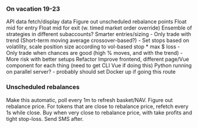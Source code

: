 ### On vacation 19-23
API data fetch/display data
Figure out unscheduled rebalance points
Float mid for entry
Float mid for exit (w. timed market order override)
Ensemble of strategies in different subaccounts?
Smarter entries/sizing
    - Only trade with trend (Short-term moving average crossover-based?)
    - Set stops based on volatility, scale position size according to vol-based stop * max $ loss
    - Only trade when chances are good (high % moves, and with the trend)
    - More risk with better setups
Refactor
Improve frontend, different page/Vue component for each thing (need to get CLI Vue if doing this)
Python running on parallel server?
    - probably should set Docker up if going this route

### Unscheduled rebalances
Make this automatic, poll every 1m to refresh basket/NAV. 
Figure out rebalance price.
For tokens that are close to rebalance price, refetch every 1s while close. Buy when very close to rebalance price, with take profits and tight stop-loss.
Send SMS after.


